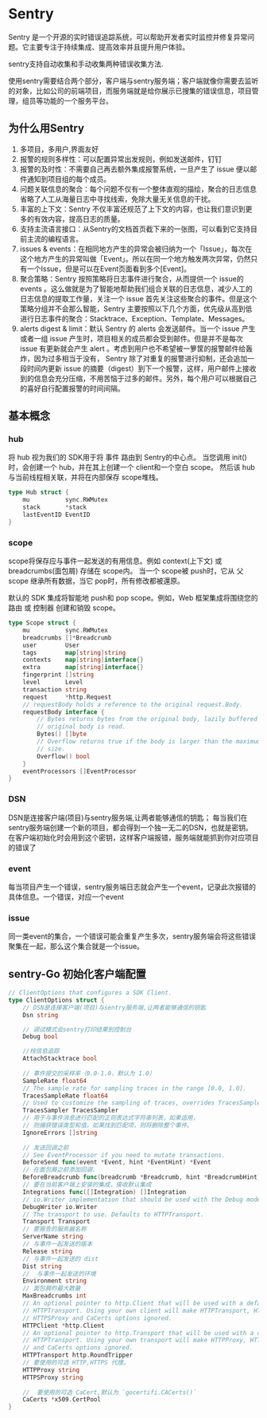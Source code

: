 # Sentry
Sentry 是一个开源的实时错误追踪系统，可以帮助开发者实时监控并修复异常问题。它主要专注于持续集成、提高效率并且提升用户体验。


sentry支持自动收集和手动收集两种错误收集方法.

使用sentry需要结合两个部分，客户端与sentry服务端；客户端就像你需要去监听的对象，比如公司的前端项目，而服务端就是给你展示已搜集的错误信息，项目管理，组员等功能的一个服务平台。


## 为什么用Sentry

1. 多项目，多用户,界面友好
2. 报警的规则多样性：可以配置异常出发规则，例如发送邮件，钉钉
3. 报警的及时性：不需要自己再去额外集成报警系统，一旦产生了 issue 便以邮件通知到项目组的每个成员。
4. 问题关联信息的聚合：每个问题不仅有一个整体直观的描绘，聚合的日志信息省略了人工从海量日志中寻找线索，免除大量无关信息的干扰。
5. 丰富的上下文：Sentry 不仅丰富还规范了上下文的内容，也让我们意识到更多的有效内容，提高日志的质量。
6. 支持主流语言接口：从Sentry的文档首页截下来的一张图，可以看到它支持目前主流的编程语言。
7. issues & events：在相同地方产生的异常会被归纳为一个「Issue」，每次在这个地方产生的异常叫做「Event」。所以在同一个地方触发两次异常，仍然只有一个Issue，但是可以在Event页面看到多个[Event]。
8. 聚合策略：Sentry 按照策略将日志事件进行聚合，从而提供一个 issue的events 。这么做就是为了智能地帮助我们组合关联的日志信息，减少人工的日志信息的提取工作量，关注一个 issue 首先关注这些聚合的事件。但是这个策略分组并不会那么智能，Sentry 主要按照以下几个方面，优先级从高到低进行日志事件的聚合：Stacktrace、Exception、Template、Messages。
9. alerts digest & limit：默认 Sentry 的 alerts 会发送邮件。当一个 issue 产生或者一组 issue 产生时，项目相关的成员都会受到邮件。但是并不是每次 issue 有更新就会产生 alert 。考虑到用户也不希望被一箩筐的报警邮件给轰炸，因为过多相当于没有， Sentry 除了对重复的报警进行抑制，还会追加一段时间内更新 issue 的摘要（digest）到下一个报警，这样，用户邮件上接收到的信息会充分压缩，不用苦恼于过多的邮件。另外，每个用户可以根据自己的喜好自行配置报警的时间间隔。


## 基本概念

### hub 
将 hub 视为我们的  SDK用于将 事件 路由到  Sentry的中心点。
当您调用  init()时，会创建一个  hub，并在其上创建一个  client和一个空白  scope。
然后该  hub与当前线程相关联，并将在内部保存 scope堆栈。
```go
type Hub struct {
	mu          sync.RWMutex
	stack       *stack
	lastEventID EventID
}
```


### scope 

scope将保存应与事件一起发送的有用信息。例如 context(上下文) 或 breadcrumbs(面包屑) 存储在  scope内。
当一个  scope被  push时，它从 父 scope 继承所有数据，当它  pop时，所有修改都被還原。


默认的 SDK 集成将智能地  push和  pop scope。例如，Web 框架集成将围绕您的 路由 或 控制器 创建和销毁  scope。

```go
type Scope struct {
	mu          sync.RWMutex
	breadcrumbs []*Breadcrumb
	user        User
	tags        map[string]string
	contexts    map[string]interface{}
	extra       map[string]interface{}
	fingerprint []string
	level       Level
	transaction string
	request     *http.Request
	// requestBody holds a reference to the original request.Body.
	requestBody interface {
		// Bytes returns bytes from the original body, lazily buffered as the
		// original body is read.
		Bytes() []byte
		// Overflow returns true if the body is larger than the maximum buffer
		// size.
		Overflow() bool
	}
	eventProcessors []EventProcessor
}
```


### DSN
DSN是连接客户端(项目)与sentry服务端,让两者能够通信的钥匙；
每当我们在sentry服务端创建一个新的项目，都会得到一个独一无二的DSN，也就是密钥。在客户端初始化时会用到这个密钥，这样客户端报错，服务端就能抓到你对应项目的错误了


### event

每当项目产生一个错误，sentry服务端日志就会产生一个event，记录此次报错的具体信息。一个错误，对应一个event


### issue

同一类event的集合，一个错误可能会重复产生多次，sentry服务端会将这些错误聚集在一起，那么这个集合就是一个issue。




## sentry-Go 初始化客户端配置
```go
// ClientOptions that configures a SDK Client.
type ClientOptions struct {
	// DSN是连接客户端(项目)与sentry服务端,让两者能够通信的钥匙
	Dsn string

    // 调试模式会sentry打印结果到控制台
	Debug bool

    //栈信息追踪
	AttachStacktrace bool
	
	// 事件提交的采样率（0.0-1.0，默认为 1.0）
	SampleRate float64
	// The sample rate for sampling traces in the range [0.0, 1.0].
	TracesSampleRate float64
	// Used to customize the sampling of traces, overrides TracesSampleRate.
	TracesSampler TracesSampler
    // 用于与事件消息进行匹配的正则表达式字符串列表，如果适用，
    // 则捕获错误类型和值。如果找到匹配项，则将删除整个事件。
	IgnoreErrors []string
	
	// 发送回调之前
	// See EventProcessor if you need to mutate transactions.
	BeforeSend func(event *Event, hint *EventHint) *Event
	// 在面包屑之前添加回调.
	BeforeBreadcrumb func(breadcrumb *Breadcrumb, hint *BreadcrumbHint) *Breadcrumb
	// 要在当前客户端上安装的集成，接收默认集成
	Integrations func([]Integration) []Integration
	// io.Writer implementation that should be used with the Debug mode.
	DebugWriter io.Writer
	// The transport to use. Defaults to HTTPTransport.
	Transport Transport
	// 要报告的服务器名称
	ServerName string
	// 与事件一起发送的版本
	Release string
	// 与事件一起发送的 dist
	Dist string
	//  与事件一起发送的环境
	Environment string
	// 面包屑的最大数量
	MaxBreadcrumbs int
	// An optional pointer to http.Client that will be used with a default
	// HTTPTransport. Using your own client will make HTTPTransport, HTTPProxy,
	// HTTPSProxy and CaCerts options ignored.
	HTTPClient *http.Client
	// An optional pointer to http.Transport that will be used with a default
	// HTTPTransport. Using your own transport will make HTTPProxy, HTTPSProxy
	// and CaCerts options ignored.
	HTTPTransport http.RoundTripper
	// 要使用的可选 HTTP,HTTPS 代理。
	HTTPProxy string
	HTTPSProxy string
	
	//  要使用的可选 CaCert,默认为 `gocertifi.CACerts()`
	CaCerts *x509.CertPool
}
```